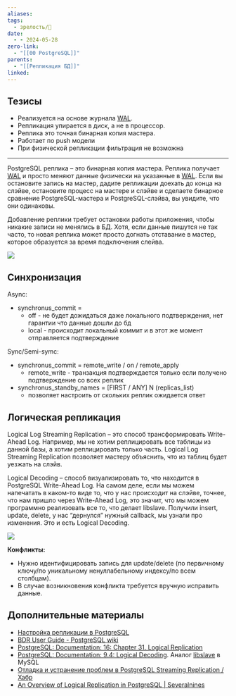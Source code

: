```yaml
---
aliases: 
tags:
  - зрелость/🌱
date:
  - - 2024-05-28
zero-link:
  - "[[00 PostgreSQL]]"
parents:
  - "[[Репликация БД]]"
linked:
---
```

## Тезисы
- Реализуется на основе журнала [WAL](Write-Ahead%20Log.md).
- Репликация упирается в диск, а не в процессор.
- Реплика это точная бинарная копия мастера.
- Работает по push модели
- При физической репликации фильтрация не возможна
***

PostgreSQL реплика – это бинарная копия мастера. Реплика получает [WAL](Write-Ahead%20Log.md) и просто меняют данные физически на указанные в [WAL](Write-Ahead%20Log.md). Если вы остановите запись на мастер, дадите репликации доехать до конца на слэйве, остановите процесс на мастере и слэйве и сделаете бинарное сравнение PostgreSQL-мастера и PostgreSQL-слэйва, вы увидите, что они одинаковы. 

Добавление реплики требует остановки работы приложения, чтобы никакие записи не менялись в БД. Хотя, если данные пишутся не так часто, то новая реплика может просто догнать отставание в мастер, которое образуется за время подключения слейва.

![](Pasted%20image%2020240606094952.png)
## Синхронизация
Async:
- synchronus_commit = 
	- off - не будет дожидаться даже локального подтверждения, нет гарантии что данные дошли до бд
	- local - происходит локальный коммит и в этот же момент отправляется подтверждение

Sync/Semi-symc:
- synchronus_commit = remote_write \/ on \/ remote_apply
	- remote_write - транзакция подтверждается только если получено подтверждение со всех реплик
- synchronus_standby_names = \[FIRST \/ ANY\] N (replicas_list)
	- позволяет настроить от скольких реплик ожидается ответ
## Логическая репликация
Logical Log Streaming Replication – это способ трансформировать Write-Ahead Log. Например, мы не хотим реплицировать все таблицы из данной базы, а хотим реплицировать только часть. Logical Log Streaming Replication позволяет мастеру объяснить, что из таблиц будет уезжать на слэйв.

Logical Decoding – способ визуализировать то, что находится в PostgreSQL Write-Ahead Log. На самом деле, если мы можем напечатать в каком-то виде то, что у нас происходит на слэйве, точнее, что нам пришло через Write-Ahead Log, это значит, что мы можем программно реализовать все то, что делает libslave. Получили insert, update, delete, у нас “дернулся” нужный callback, мы узнали про изменения. Это и есть Logical Decoding.

![](Pasted%20image%2020240606100439.png)

**Конфликты:**
- Нужно идентифицировать запись для update/delete (по первичному ключу/по уникальному ненуллабельному индексу/по всем столбцам).
- В случае возникновения конфликта требуется вручную исправить данные.
## Дополнительные материалы
- [Настройка репликации в PostgreSQL](Настройка%20репликации%20в%20PostgreSQL.md)
- [BDR User Guide - PostgreSQL wiki](https://wiki.postgresql.org/wiki/Logical_Log_Streaming_Replication)
- [PostgreSQL: Documentation: 16: Chapter 31. Logical Replication](https://www.postgresql.org/docs/current/logical-replication.html)
- [PostgreSQL: Documentation: 9.4: Logical Decoding](https://www.postgresql.org/docs/9.4/logicaldecoding.html). Аналог [libslave](libslave.md) в MySQL
- [Отладка и устранение проблем в PostgreSQL Streaming Replication / Хабр](https://m.habr.com/ru/company/oleg-bunin/blog/414111/)
- [An Overview of Logical Replication in PostgreSQL | Severalnines](https://severalnines.com/blog/overview-logical-replication-postgresql/)